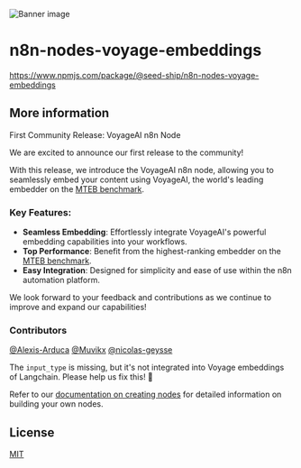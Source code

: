![Banner image](https://user-images.githubusercontent.com/10284570/173569848-c624317f-42b1-45a6-ab09-f0ea3c247648.png)

# n8n-nodes-voyage-embeddings

https://www.npmjs.com/package/@seed-ship/n8n-nodes-voyage-embeddings

## More information

First Community Release: VoyageAI n8n Node

We are excited to announce our first release to the community!

With this release, we introduce the VoyageAI n8n node, allowing you to seamlessly embed your content using VoyageAI, the world's leading embedder on the [MTEB benchmark](https://huggingface.co/spaces/mteb/leaderboard).

### Key Features:

- **Seamless Embedding**: Effortlessly integrate VoyageAI's powerful embedding capabilities into your workflows.
- **Top Performance**: Benefit from the highest-ranking embedder on the [MTEB benchmark](https://huggingface.co/spaces/mteb/leaderboard).
- **Easy Integration**: Designed for simplicity and ease of use within the n8n automation platform.

We look forward to your feedback and contributions as we continue to improve and expand our capabilities!

### Contributors
[@Alexis-Arduca](https://github.com/Alexis-Arduca) [@Muvikx](https://github.com/Muvikx) [@nicolas-geysse](https://github.com/nicolas-geysse)

The `input_type` is missing, but it's not integrated into Voyage embeddings of Langchain.
Please help us fix this! 👯

Refer to our [documentation on creating nodes](https://docs.n8n.io/integrations/creating-nodes/) for detailed information on building your own nodes.

## License

[MIT](https://github.com/n8n-io/n8n-nodes-starter/blob/master/LICENSE.md)
